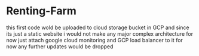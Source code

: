 # Renting-Farm
this first code wold be uploaded to cloud storage bucket in GCP
and since its just a static website i would not make any major complex architecture for now
just attach google cloud monitoring and GCP load balancer to it for now
any further updates would be dropped
